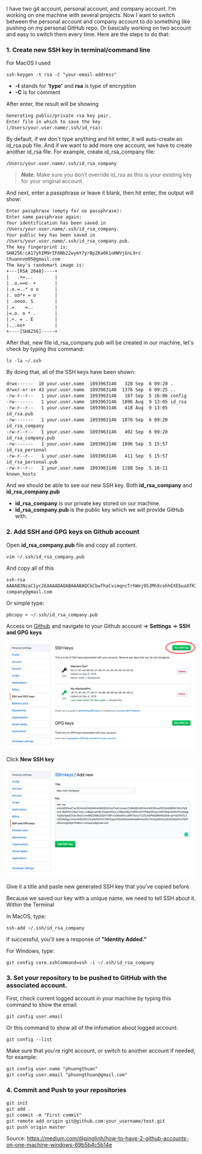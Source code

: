 I have two git account, personal account, and company account. I'm working on one machine with several projects. Now I want to switch between the personal account and company account to do something like pushing on my personal GitHub repo. Or basically working on two account and easy to switch them every time. Here are the steps to do that:

### 1. Create new SSH key in terminal/command line
For MacOS I used
```
ssh-keygen -t rsa -C "your-email-address"
```
- **-t** stands for **'type'** and **rsa** is type of encryption
- **-C** is for comment

After enter, the result will be showing
```
Generating public/private rsa key pair.
Enter file in which to save the key (/Users/your.user.name/.ssh/id_rsa):
```

By default, if we don't type anything and hit enter, it will auto-create an id_rsa.pub file. And if we want to add more one account, we have to create another id_rsa file. For example, create id_rsa_company file:

```
/Users/your.user.name/.ssh/id_rsa_company
```

> ***Note***: Make sure you don’t override id_rsa as this is your existing key for your original account.

And next, enter a passphrase or leave it blank, then hit enter, the output will show: 

```
Enter passphrase (empty for no passphrase):
Enter same passphrase again:
Your identification has been saved in /Users/your.user.name/.ssh/id_rsa_company.
Your public key has been saved in /Users/your.user.name/.ssh/id_rsa_company.pub.
The key fingerprint is:
SHA256:cA17yhIM9rIF6Nb22wymY7yrBpZKa0k1oHWVjGnL9rc thuannvm95@gmail.com
The key's randomart image is:
+---[RSA 2048]----+
|   .+=...        |
| .o.==o  +       |
|.o.=..* o o      |
|. oo*+ = o       |
| .oooo. S        |
|.=    =..        |
|=.o. o * .       |
|.+. = . E        |
|...oo+           |
+----[SHA256]-----+
```

After that, new file id_rsa_company.pub will be created in our machine, let's check by typing this command:

```
ls -la ~/.ssh
```
By doing that, all of the SSH keys have been shown:
```
drwx------  10 your.user.name  1893963146   320 Sep  6 09:20 .
drwxr-xr-x+ 43 your.user.name  1893963146  1376 Sep  6 09:25 ..
-rw-r--r--   1 your.user.name  1893963146   187 Sep  5 16:06 config
-rw-------   1 your.user.name  1893963146  1896 Aug  9 13:05 id_rsa
-rw-r--r--   1 your.user.name  1893963146   418 Aug  9 13:05 id_rsa.pub
-rw-------   1 your.user.name  1893963146  1876 Sep  6 09:20 id_rsa_company
-rw-r--r--   1 your.user.name  1893963146   402 Sep  6 09:20 id_rsa_company.pub
-rw-------   1 your.user.name  1893963146  1896 Sep  5 15:57 id_rsa_personal
-rw-r--r--   1 your.user.name  1893963146   411 Sep  5 15:57 id_rsa_personal.pub
-rw-r--r--   1 your.user.name  1893963146  1198 Sep  5 16:11 known_hosts
```

And we should be able to see our new SSH key. Both **id_rsa_company** and **id_rsa_company.pub**

- **id_rsa_company** is our private key stored on our machine.
- **id_rsa_company.pub** is the public key which we will provide GitHub with.

### 2. Add SSH and GPG keys on Github account

Open **id_rsa_company.pub** file and copy all content.

```
vim ~/.ssh/id_rsa_company.pub
```

And copy all of this
```
ssh-rsa AAAAB3NzaC1yc2EAAAADAQABAAABAQCkCbwThaCvimqncTrhWej95JMhXcohhEXEbuaXfK3oNS86SC4KnrPp92x4+BaPirDnC8qYVsGJ+rdBajnudn18LFjzqqHtRZcLzZRBwO6jyFs9R0nXOYPMqnWhaxUG874Rqh2AMhFPinDpqgY/pj5s7gkqFDGnr3lojVzvlnrBkEC69bZ0QVl7rBP+OONvAKhnJbRK1A/xUYVZfLAOPMQ9RbN5zKt8+gtYhb7M37y2m5OAaGguYvOxnIk9ZXOh1YsudKPElI7cYY/9Y9JgvVOtxNt50wkfeXxb8knEecNU7VJKq2S04mxj3OiD0QwPVsT63ToDUmV/gGKglYKN6srJ company@gmail.com
```

Or simple type:
```
pbcopy < ~/.ssh/id_rsa_company.pub
```

Access on [Github](https://github.com) and navigate to your Github account => **Settings** => **SSH and GPG keys** 

![image info](./../images/create-ssh-key.png)

Click **New SSH key**

![image info](./../images/create-ssh-key-2.png)

Give it a title and paste new generated SSH key that you've copied before.

Because we saved our key with a unique name, we need to tell SSH about it. Within the Terminal

In MacOS, type: 

```
ssh-add ~/.ssh/id_rsa_company
```

If successful, you'll see a response of **"Identity Added."**

For Windows, type:
```
git config core.sshCommand=ssh -i ~/.ssh/id_rsa_company
```

### 3. Set your repository to be pushed to GitHub with the associated account.

First, check current logged account in your machine by typing this command to show the email:

```
git config user.email
```

Or this command to show all of the infomation about logged account:

```
git config --list
```

Make sure that you're right account, or switch to another account if needed, for example:

```
git config user.name "phuongthuan"
git config user.email "phuongthuan@gmail.com"
```

### 4. Commit and Push to your repositories
```
git init
git add .
git commit -m "First commit"
git remote add origin git@github.com:your_username/test.git
git push origin master
```

Source: https://medium.com/@pinglinh/how-to-have-2-github-accounts-on-one-machine-windows-69b5b4c5b14e


